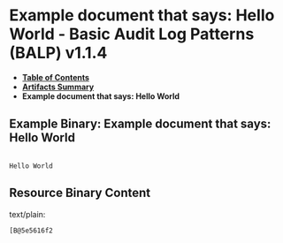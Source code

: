 # Example document that says: Hello World - Basic Audit Log Patterns (BALP) v1.1.4

* [**Table of Contents**](toc.md)
* [**Artifacts Summary**](artifacts.md)
* **Example document that says: Hello World**

## Example Binary: Example document that says: Hello World

```

Hello World
```



## Resource Binary Content

text/plain:

```
[B@5e5616f2
```
